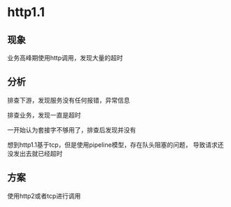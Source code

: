 # http1.1

## 现象

业务高峰期使用http调用，发现大量的超时

## 分析

排查下游，发现服务没有任何报错，异常信息

排查业务，发现一直是超时

一开始认为套接字不够用了，排查后发现并没有

想到http1.1基于tcp，但是使用pipeline模型，存在队头阻塞的问题，
导致请求还没发出去就已经超时

## 方案

使用http2或者tcp进行调用
